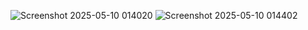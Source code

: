 ![Screenshot 2025-05-10 014020](https://github.com/user-attachments/assets/e08cec00-6001-4359-9689-0af8bb9089d7)
![Screenshot 2025-05-10 014402](https://github.com/user-attachments/assets/0f525de7-39cb-465d-a856-26ad43b57dda)
